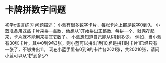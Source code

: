 # 卡牌拼数字问题
初学c语言练习
问题描述：
小蓝有很多数字卡片，每张卡片上都是数字0到9。
小蓝准备用这些卡片来拼一些数，他想从1开始拼出正整数，每拼一个，就保存起来，卡片就不能用来拼其它数了。
小蓝想知道自己能从1拼到多少。
例如，当小蓝有30张卡片，其中0到9各3张，则小蓝可以拼出1到10,但是拼11时卡片1已经只有一张了，不够拼出11。
现在小蓝手里有0到9的卡片各2021张，共20210张，请问小蓝可以从1拼到多少?
